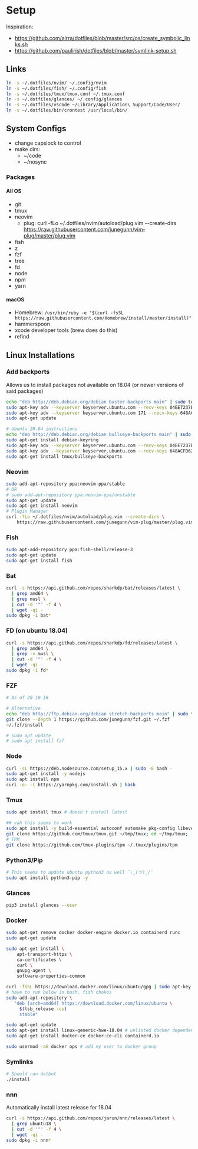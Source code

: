 # Setup

Inspiration:

- https://github.com/alrra/dotfiles/blob/master/src/os/create_symbolic_links.sh
- https://github.com/paulirish/dotfiles/blob/master/symlink-setup.sh

## Links

```bash
ln -s ~/.dotfiles/nvim/ ~/.config/nvim
ln -s ~/.dotfiles/fish/ ~/.config/fish
ln -s ~/.dotfiles/tmux/tmux.conf ~/.tmux.conf
ln -s ~/.dotfiles/glances/ ~/.config/glances
ln -s ~/.dotfiles/vscode ~/Library/Application\ Support/Code/User/
ln -s ~/.dotfiles/bin/crontest /usr/local/bin/
```

## System Configs

- change capslock to control
- make dirs:
  - ~/code
  - ~/nosync

### Packages

#### All OS

- git
- tmux
- neovim
  - plug: curl -fLo ~/.dotfiles/nvim/autoload/plug.vim --create-dirs \
    https://raw.githubusercontent.com/junegunn/vim-plug/master/plug.vim
- fish
- z
- fzf
- tree
- fd
- node
- npm
- yarn

#### macOS

- Homebrew: `/usr/bin/ruby -e "$(curl -fsSL https://raw.githubusercontent.com/Homebrew/install/master/install)"`
- hammerspoon
- xcode developer tools (brew does do this)
- refind

## Linux Installations

### Add backports

Allows us to install packages not available on 18.04 (or newer versions of said packages)

```bash
echo "deb http://deb.debian.org/debian buster-backports main" | sudo tee /etc/apt/sources.list.d/backports.list
sudo apt-key adv --keyserver keyserver.ubuntu.com --recv-keys 04EE7237B7D453EC
sudo apt-key adv --keyserver keyserver.ubuntu.com 171 --recv-keys 648ACFD622F3D138
sudo apt-get update
```

```bash
# Ubuntu 20.04 instructions
echo "deb http://deb.debian.org/debian bullseye-backports main" | sudo tee /etc/apt/sources.list.d/backports.list
sudo apt-get install debian-keyring
sudo apt-key adv --keyserver keyserver.ubuntu.com --recv-keys 04EE7237B7D453EC
sudo apt-key adv --keyserver keyserver.ubuntu.com --recv-keys 648ACFD622F3D138
sudo apt-get install tmux/bullseye-backports
```

### Neovim

```bash
sudo add-apt-repository ppa:neovim-ppa/stable
# OR
# sudo add-apt-repository ppa:neovim-ppa/unstable
sudo apt-get update
sudo apt-get install neovim
# Plugin Manager
curl -fLo ~/.dotfiles/nvim/autoload/plug.vim --create-dirs \
    https://raw.githubusercontent.com/junegunn/vim-plug/master/plug.vim
```

### Fish

```bash
sudo apt-add-repository ppa:fish-shell/release-3
sudo apt-get update
sudo apt-get install fish
```

### Bat

```bash
curl -s https://api.github.com/repos/sharkdp/bat/releases/latest \
  | grep amd64 \
  | grep musl \
  | cut -d '"' -f 4 \
  | wget -qi -
sudo dpkg -i bat*
```

### FD (on ubuntu 18.04)

```bash
curl -s https://api.github.com/repos/sharkdp/fd/releases/latest \
  | grep amd64 \
  | grep -v musl \
  | cut -d '"' -f 4 \
  | wget -qi -
sudo dpkg -i fd*
```

### FZF

```bash
# As of 20-10-16

# Alternative
echo "deb http://ftp.debian.org/debian stretch-backports main" | sudo tee /etc/apt/sources.list.d/backports.list
git clone --depth 1 https://github.com/junegunn/fzf.git ~/.fzf
~/.fzf/install

# sudo apt update
# sudo apt install fzf
```

### Node

```bash
curl -sL https://deb.nodesource.com/setup_15.x | sudo -E bash -
sudo apt-get install -y nodejs
sudo apt install npm
curl -o- -L https://yarnpkg.com/install.sh | bash
```

### Tmux

```bash
sudo apt install tmux # doesn't install latest

## yah this seems to work
sudo apt install -y build-essential autoconf automake pkg-config libevent-dev libncurses5-dev bison byacc
git clone https://github.com/tmux/tmux.git ~/tmp/tmux; cd ~/tmp/tmux; ./autogen.sh; ./configure && make; sudo make install; tmux kill-server; tmux -V; rm -rf ~/tmp/tmux;
# TPM
git clone https://github.com/tmux-plugins/tpm ~/.tmux/plugins/tpm
```

### Python3/Pip

```bash
# This seems to update ubuntu python3 as well ¯\_(ツ)_/¯
sudo apt install python3-pip -y
```

### Glances

```bash
pip3 install glances --user
```

### Docker

```bash
sudo apt-get remove docker docker-engine docker.io containerd runc
sudo apt-get update

sudo apt-get install \
    apt-transport-https \
    ca-certificates \
    curl \
    gnupg-agent \
    software-properties-common

curl -fsSL https://download.docker.com/linux/ubuntu/gpg | sudo apt-key add -
# have to run below in bash, fish chokes
sudo add-apt-repository \
   "deb [arch=amd64] https://download.docker.com/linux/ubuntu \
	 $(lsb_release -cs)
	 stable"

sudo apt-get update
sudo apt-get install linux-generic-hwe-18.04 # unlisted docker dependency
sudo apt-get install docker-ce docker-ce-cli containerd.io

sudo usermod -aG docker ops # add my user to docker group
```

### Symlinks

```bash
# Should run dotbot
./install
```

### nnn

Automatically install latest release for 18.04

```bash
curl -s https://api.github.com/repos/jarun/nnn/releases/latest \
  | grep ubuntu18 \
  | cut -d '"' -f 4 \
  | wget -qi -
sudo dpkg -i nnn*
```

